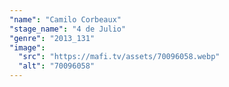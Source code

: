 ```yaml
---
"name": "Camilo Corbeaux"
"stage_name": "4 de Julio"
"genre": "2013_131"
"image":
  "src": "https://mafi.tv/assets/70096058.webp"
  "alt": "70096058"
---
```

